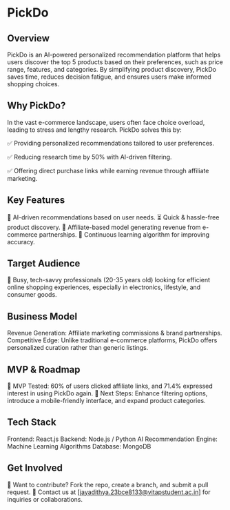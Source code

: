 # PickDo

## Overview
PickDo is an AI-powered personalized recommendation platform that helps users discover the top 5 products based on their preferences, such as price range, features, and categories. By simplifying product discovery, PickDo saves time, reduces decision fatigue, and ensures users make informed shopping choices.

## Why PickDo?
In the vast e-commerce landscape, users often face choice overload, leading to stress and lengthy research. PickDo solves this by:

✅ Providing personalized recommendations tailored to user preferences.

✅ Reducing research time by 50% with AI-driven filtering.

✅ Offering direct purchase links while earning revenue through affiliate marketing.

## Key Features
🎯 AI-driven recommendations based on user needs.
⏳ Quick & hassle-free product discovery.
🔗 Affiliate-based model generating revenue from e-commerce partnerships.
🔄 Continuous learning algorithm for improving accuracy.

## Target Audience
👥 Busy, tech-savvy professionals (20-35 years old) looking for efficient online shopping experiences, especially in electronics, lifestyle, and consumer goods.

## Business Model
Revenue Generation: Affiliate marketing commissions & brand partnerships.
Competitive Edge: Unlike traditional e-commerce platforms, PickDo offers personalized curation rather than generic listings.

## MVP & Roadmap
🔹 MVP Tested: 60% of users clicked affiliate links, and 71.4% expressed interest in using PickDo again.
🔹 Next Steps: Enhance filtering options, introduce a mobile-friendly interface, and expand product categories.

## Tech Stack
Frontend: React.js
Backend: Node.js / Python
AI Recommendation Engine: Machine Learning Algorithms
Database: MongoDB

## Get Involved
🚀 Want to contribute? Fork the repo, create a branch, and submit a pull request.
📧 Contact us at [jayadithya.23bce8133@vitapstudent.ac.in] for inquiries or collaborations.

